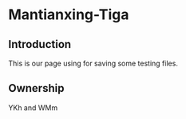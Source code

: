 # Mantianxing-Tiga
## Introduction
This is our page using for saving some testing files.
## Ownership
YKh and WMm